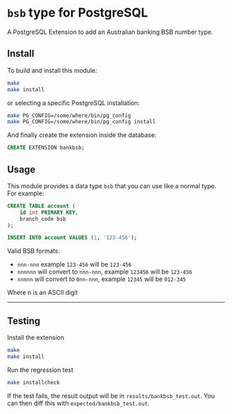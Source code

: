 # `bsb` type for PostgreSQL

A PostgreSQL Extension to add an Australian banking BSB number type.

## Install

To build and install this module:

```sh
make
make install
```

or selecting a specific PostgreSQL installation:

```sh
make PG_CONFIG=/some/where/bin/pg_config
make PG_CONFIG=/some/where/bin/pg_config install
```

And finally create the extension inside the database:

```sql
CREATE EXTENSION bankbsb;
```

## Usage

This module provides a data type `bsb` that you can use like a normal type. For example:

```sql
CREATE TABLE account (
    id int PRIMARY KEY,
    branch_code bsb
);

INSERT INTO account VALUES (1, '123-456');
```

Valid BSB formats:
- `nnn-nnn`		example `123-456` will be `123-456`
- `nnnnnn` 		will convert to `nnn-nnn`, example `123456` will be `123-456`
- `nnnnn` 		will convert to `0nn-nnn`, example `12345` will be `012-345`

Where n is an ASCII digit

---

## Testing

Install the extension

```sh
make
make install
```

Run the regression test
```sh
make installcheck
```

If the test fails, the result output will be in `results/bankbsb_test.out`.  You can then diff this with `expected/bankbsb_test.out`.
